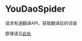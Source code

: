 # YouDaoSpider
请求有道翻译API，获取翻译后的词语

原理请见<a href="https://myblog.org.cn/2020/10/14/pa-chong-po-jie-js-javascript-jia-mi/">此处</a>
